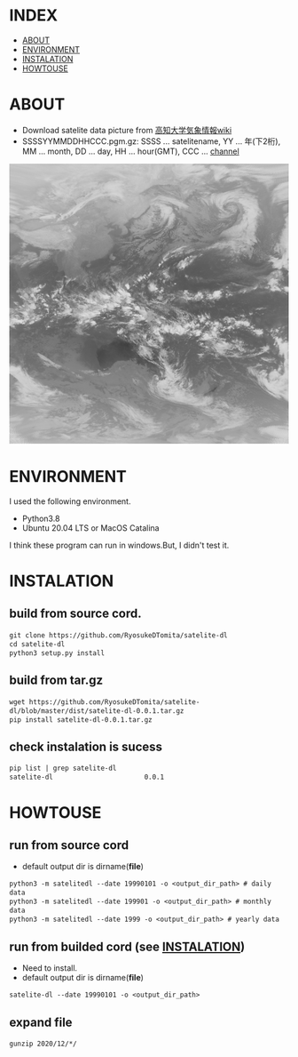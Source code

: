 # INDEX
- [ABOUT](#ABOUT)
- [ENVIRONMENT](#ABOUT)
- [INSTALATION](#INSTALATION)
- [HOWTOUSE](#HOWTOUSE)

# ABOUT
- Download satelite data picture from [高知大学気象情報wiki](http://weather.is.kochi-u.ac.jp/sat/ALL/)
- SSSSYYMMDDHHCCC.pgm.gz: SSSS ... satelitename, YY ... 年(下2桁), MM ... month, DD ... day, HH ... hour(GMT), CCC ... [channel](https://www.data.jma.go.jp/mscweb/ja/info/spsg_ahi.html)

![sample](sample/test.png)


# ENVIRONMENT
I used the following environment.
- Python3.8
- Ubuntu 20.04 LTS or MacOS Catalina

I think these program can run in windows.But, I didn't test it.

# INSTALATION

## build from source cord.

```shell
git clone https://github.com/RyosukeDTomita/satelite-dl
cd satelite-dl
python3 setup.py install
```

## build from tar.gz

```shell
wget https://github.com/RyosukeDTomita/satelite-dl/blob/master/dist/satelite-dl-0.0.1.tar.gz
pip install satelite-dl-0.0.1.tar.gz
```

## check instalation is sucess

```
pip list | grep satelite-dl
satelite-dl                       0.0.1
```

# HOWTOUSE

## run from source cord
- default output dir is dirname(__file__)

```shell
python3 -m satelitedl --date 19990101 -o <output_dir_path> # daily data
python3 -m satelitedl --date 199901 -o <output_dir_path> # monthly data
python3 -m satelitedl --date 1999 -o <output_dir_path> # yearly data
```


## run from builded cord (see [INSTALATION](#INSTALATION))
- Need to install.
- default output dir is dirname(__file__)

```shell
satelite-dl --date 19990101 -o <output_dir_path>
```

## expand file

```shell
gunzip 2020/12/*/
```
